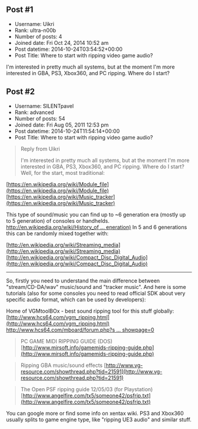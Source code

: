 ## Post #1
- Username: Uikri
- Rank: ultra-n00b
- Number of posts: 4
- Joined date: Fri Oct 24, 2014 10:52 am
- Post datetime: 2014-10-24T03:54:52+00:00
- Post Title: Where to start with ripping video game audio?

I'm interested in pretty much all systems, but at the moment I'm more interested in GBA, PS3, Xbox360, and PC ripping. Where do I start?
## Post #2
- Username: SILENTpavel
- Rank: advanced
- Number of posts: 54
- Joined date: Fri Aug 05, 2011 12:53 pm
- Post datetime: 2014-10-24T11:54:14+00:00
- Post Title: Where to start with ripping video game audio?

> Reply from Uikri
>
> I'm interested in pretty much all systems, but at the moment I'm more interested in GBA, PS3, Xbox360, and PC ripping. Where do I start?
Well, for the start, most traditional:

[https://en.wikipedia.org/wiki/Module_file](https://en.wikipedia.org/wiki/Module_file)
[https://en.wikipedia.org/wiki/Music_tracker](https://en.wikipedia.org/wiki/Music_tracker)

This type of sound/music you can find up to ~6 generation era (mostly up to 5 generation) of consoles or handhelds.
[http://en.wikipedia.org/wiki/History_of ... eneration)](http://en.wikipedia.org/wiki/History_of_video_game_consoles_%28sixth_generation%29)
In 5 and 6 generations this can be randomly mixed together with:

[http://en.wikipedia.org/wiki/Streaming_media](http://en.wikipedia.org/wiki/Streaming_media)
[http://en.wikipedia.org/wiki/Compact_Disc_Digital_Audio](http://en.wikipedia.org/wiki/Compact_Disc_Digital_Audio)

---
So, firstly you need to understand the main difference between "stream/CD-DA/wav" music/sound and "tracker music". And here is some tutorials (also for some consoles you need to read official SDK about very specific audio format, which can be used by developers):

Home of VGMtoolBOx - best sound ripping tool for this stuff globally:
[http://www.hcs64.com/vgm_ripping.html](http://www.hcs64.com/vgm_ripping.html)
[http://www.hcs64.com/mboard/forum.php?s ... showpage=0](http://www.hcs64.com/mboard/forum.php?showthreads&showpage=0)

>PC GAME MIDI RIPPING GUIDE (DOS)
[http://www.mirsoft.info/gamemids-ripping-guide.php](http://www.mirsoft.info/gamemids-ripping-guide.php)

>Ripping GBA music/sound effects
[http://www.vg-resource.com/showthread.php?tid=21591](http://www.vg-resource.com/showthread.php?tid=21591)

>The Open PSF ripping guide 12/05/03 (for Playstation)
[http://www.angelfire.com/tx5/someone42/psfrip.txt](http://www.angelfire.com/tx5/someone42/psfrip.txt)

You can google more or find some info on xentax wiki. PS3 and Xbox360 usually splits to game engine type, like "ripping UE3 audio" and similar stuff.
